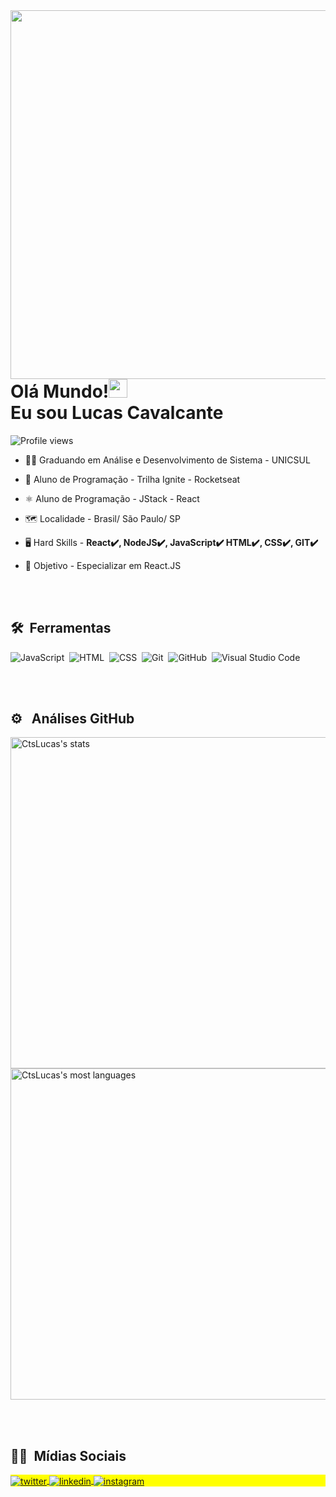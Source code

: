 <img align="right" height="590em" src=https://raw.githubusercontent.com/gist/CtsLucas/d466fa5a511108a0b0ffd7180f3fd86c/raw/9a79ce4d95148e9cbb0c0910df1c1f0d77e72976/githubcard.svg/>

<h1 align="left">Olá Mundo!<img src="https://raw.githubusercontent.com/kaueMarques/kaueMarques/master/hi.gif" width="30px"> <br> Eu sou Lucas Cavalcante</h1>
<p align="left"> <img src="https://komarev.com/ghpvc/?username=CtsLucas&color=blue" alt="Profile views" /> </p>

- 👨‍🎓 Graduando em Análise e Desenvolvimento de Sistema - UNICSUL

- 🚀 Aluno de Programação - Trilha Ignite - Rocketseat

- ⚛️ Aluno de Programação - JStack - React

- 🗺️ Localidade - Brasil/ São Paulo/ SP

- 🖥️ Hard Skills - **React✔️, NodeJS✔️, JavaScript✔️ HTML✔️, CSS✔️, GIT✔️**

- 🎯 Objetivo - Especializar em React.JS

<br><br>

## 🛠 &nbsp;Ferramentas

![JavaScript](https://img.shields.io/badge/-JavaScript-05122A?style=flat&logo=javascript)&nbsp;
![HTML](https://img.shields.io/badge/-HTML-05122A?style=flat&logo=HTML5)&nbsp;
![CSS](https://img.shields.io/badge/-CSS-05122A?style=flat&logo=CSS3&logoColor=1572B6)&nbsp;
![Git](https://img.shields.io/badge/-Git-05122A?style=flat&logo=git)&nbsp;
![GitHub](https://img.shields.io/badge/-GitHub-05122A?style=flat&logo=github)&nbsp;
![Visual Studio Code](https://img.shields.io/badge/-Visual%20Studio%20Code-05122A?style=flat&logo=visual-studio-code&logoColor=007ACC)&nbsp;


<br><br>

## ⚙️ &nbsp; Análises GitHub 

<p align="left">
<img width="530em" src="https://github-readme-stats.vercel.app/api?username=CtsLucas&show_icons=true&theme=vision-friendly-dark" alt="CtsLucas's stats"/>
<img width="530em" src="https://github-readme-stats.vercel.app/api/top-langs/?username=CtsLucas&layout=compact&theme=vision-friendly-dark" alt="CtsLucas's most languages"/>
</p>

<br><br>

## 🧑‍💻 &nbsp;Mídias Sociais

<p align="left" style="background:yellow">

<a href="https://twitter.com/luucasCts" target="_blank">
  <img align="center" src="https://img.shields.io/badge/-LucasCts-05122A?style=flat&logo=twitter" alt="twitter"/>  
</a>
<a href="https://linkedin.com/in/luucas-cts" target="_blank">
  <img align="center" src="https://img.shields.io/badge/-LucasCts-05122A?style=flat&logo=linkedin" alt="linkedin"/>
</a>
<a href="https://instagram.com/luucas_cts" target="_blank">
 <img align="center" src="https://img.shields.io/badge/-LucasCts-05122A?style=flat&logo=instagram" alt="instagram"/>
</a>
</p>
